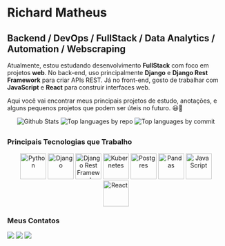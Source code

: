 # Richard Matheus 

## Backend / DevOps / FullStack / Data Analytics / Automation / Webscraping

Atualmente, estou estudando desenvolvimento **FullStack** com foco em projetos **web**. No back-end, uso principalmente **Django** e **Django Rest Framework** para criar APIs REST. Já no front-end, gosto de trabalhar com **JavaScript** e **React** para construir interfaces web.

Aqui você vai encontrar meus principais projetos de estudo, anotações, e alguns pequenos projetos que podem ser úteis no futuro. 😆🙈

<div align="center">

![Github Stats](http://github-profile-summary-cards.vercel.app/api/cards/profile-details?username=RichardMatheus929&theme=github_dark)
![Top languages by repo](http://github-profile-summary-cards.vercel.app/api/cards/repos-per-language?username=RichardMatheus929&theme=github_dark) 
![Top languages by commit](http://github-profile-summary-cards.vercel.app/api/cards/most-commit-language?username=RichardMatheus929&theme=github_dark)

##

</div>

### Principais Tecnologias que Trabalho

<div align="center">

<img height="60" src="https://cdn.jsdelivr.net/gh/devicons/devicon/icons/python/python-original.svg" alt="Python" />
<img height="60" src="https://cdn.jsdelivr.net/gh/devicons/devicon/icons/django/django-plain.svg" alt="Django" />
<img height="60" src="https://cdn.jsdelivr.net/gh/devicons/devicon/icons/djangorest/djangorest-plain.svg" alt="Django Rest Framework" />
<img height="60" src="https://cdn.jsdelivr.net/gh/devicons/devicon/icons/kubernetes/kubernetes-plain.svg" alt="Kubernetes" />
<img height="60" src="https://cdn.jsdelivr.net/gh/devicons/devicon/icons/postgresql/postgresql-original.svg" alt="Postgres" />
<img height="60" src="https://cdn.jsdelivr.net/gh/devicons/devicon/icons/pandas/pandas-original-wordmark.svg" alt="Pandas" />
<img height="60" src="https://cdn.jsdelivr.net/gh/devicons/devicon/icons/javascript/javascript-original.svg" alt="JavaScript" />
<img height="60" src="https://cdn.jsdelivr.net/gh/devicons/devicon/icons/react/react-original.svg" alt="React" />

</div>

### Meus Contatos    
<div>
<a href="https://instagram.com/richardmatheus03" target="_blank"><img loading="lazy" src="https://img.shields.io/badge/-Instagram-%23E4405F?style=for-the-badge&logo=instagram&logoColor=white" target="_blank"></a>
<a href = "mailto:richardmatheus929@gmail.com"><img loading="lazy" src="https://img.shields.io/badge/Gmail-D14836?style=for-the-badge&logo=gmail&logoColor=white" target="_blank"></a>
<a href="https://www.linkedin.com/in/richardmatheus03" target="_blank"><img loading="lazy" src="https://img.shields.io/badge/-LinkedIn-%230077B5?style=for-the-badge&logo=linkedin&logoColor=white" target="_blank"></a>   
</div>
